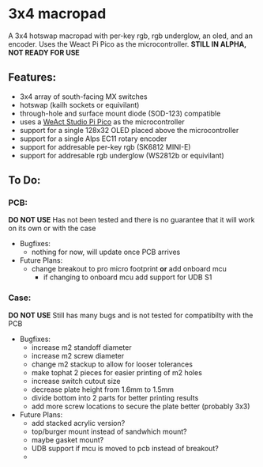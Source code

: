 # 3x4 macropad
A 3x4 hotswap macropad with per-key rgb, rgb underglow, an oled, and an encoder. Uses the Weact Pi Pico as the microcontroller.
**STILL IN ALPHA, NOT READY FOR USE**
## Features:
- 3x4 array of south-facing MX switches
- hotswap (kailh sockets or equivilant)
- through-hole and surface mount diode (SOD-123) compatible
- uses a [WeAct Studio Pi Pico](https://www.aliexpress.us/item/3256803521775546.html?spm=a2g0o.productlist.main.21.2b183894Ed1md6&algo_pvid=a2d29449-dd97-4924-b1b0-dca670c23c11&algo_exp_id=a2d29449-dd97-4924-b1b0-dca670c23c11-10&pdp_npi=3%40dis%21USD%214.08%213.96%21%21%21%21%21%40212272e216815772675866023d071b%2112000026898823783%21sea%21US%214210481755&curPageLogUid=xUKSE3v0SzRr) as the microcontroller 
- support for a single 128x32 OLED placed above the microcontroller
- support for a single Alps EC11 rotary encoder
- support for addresable per-key rgb (SK6812 MINI-E)
- support for addresable rgb underglow (WS2812b or equivilant)

## To Do:
### PCB:
**DO NOT USE**
    Has not been tested and there is no guarantee that it will work on its own or with the case
- Bugfixes:
    -   nothing for now, will update once PCB arrives
- Future Plans:
    -   change breakout to pro micro footprint **or** add onboard mcu
        - if changing to onboard mcu add support for UDB S1
### Case:
**DO NOT USE**
    Still has many bugs and is not tested for compatibilty with the PCB
- Bugfixes:
    -   increase m2 standoff diameter
    -   increase m2 screw diameter
    -   change m2 stackup to allow for looser tolerances
    -   make tophat 2 pieces for easier printing of m2 holes
    -   increase switch cutout size
    -   decrease plate height from 1.6mm to 1.5mm
    -   divide bottom into 2 parts for better printing results
    -   add more screw locations to secure the plate better (probably 3x3)
- Future Plans:
    -   add stacked acrylic version?
    -   top/burger mount instead of sandwhich mount?
    -   maybe gasket mount?
    -   UDB support if mcu is moved to pcb instead of breakout?
    -   
